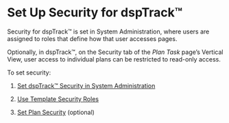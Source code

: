 # Set Up Security for dspTrack™

Security for dspTrack™ is set in System Administration, where users are
assigned to roles that define how that user accesses pages.

Optionally, in dspTrack™, on the Security tab of the *Plan Task* page’s
Vertical View, user access to individual plans can be restricted to
read-only access.

To set security:

1.  [Set dspTrack™ Security in System
    Administration](Set_dspTrack_Security_Delivered_Security_Role.htm)

2.  <span class="MsoHyperlink">[Use Template Security
    Roles](Use_Template_Security_Roles.htm)</span>

3.  [Set Plan Security](Set_Plan_Security.htm) (optional)
